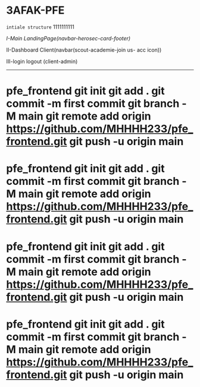 # 3AFAK-PFE


`intiale structure` 1111111111


*I-Main LandingPage(navbar-herosec-card-footer)*


II-Dashboard Client(navbar(scout-academie-join us- acc icon))



III-login logout (client-admin)



---------------------------------------------------------------
# pfe_frontend git init git add . git commit -m first commit git branch -M main git remote add origin https://github.com/MHHHH233/pfe_frontend.git git push -u origin main
# pfe_frontend git init git add . git commit -m first commit git branch -M main git remote add origin https://github.com/MHHHH233/pfe_frontend.git git push -u origin main
# pfe_frontend git init git add . git commit -m first commit git branch -M main git remote add origin https://github.com/MHHHH233/pfe_frontend.git git push -u origin main
# pfe_frontend git init git add . git commit -m first commit git branch -M main git remote add origin https://github.com/MHHHH233/pfe_frontend.git git push -u origin main
